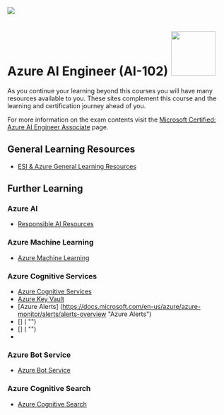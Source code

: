 [![](https://github.com/georgiakalyva/learningresources/raw/main/assets/ESI.png)](https://github.com/georgiakalyva/learningresources/raw/main/assets/ESI.png)

# Azure AI Engineer (AI-102) <img src="https://github.com/georgiakalyva/learningresources/raw/main/assets/ai-102.png" width="100">

As you continue your learning beyond this courses you will have many resources available to you. These sites complement this course and the learning and certification journey ahead of you.

For more information on the exam contents visit the [Microsoft Certified: Azure AI Engineer Associate](https://docs.microsoft.com/en-us/learn/certifications/azure-ai-engineer/ "Microsoft Certified: Azure AI Engineer Associate") page.

## General Learning Resources

- [ESI & Azure General Learning Resources](https://georgiakalyva.github.io/Learning-Resources/ "ESI & Azure General Learning Resources")

## Further Learning

### Azure AI

- [Responsible AI Resources](https://www.microsoft.com/ai/responsible-ai "Responsible AI Resources")

### Azure Machine Learning

- [Azure Machine Learning](https://docs.microsoft.com/en-us/azure/machine-learning/ "Azure Machine Learning")

### Azure Cognitive Services

- [Azure Cognitive Services](https://docs.microsoft.com/en-us/azure/cognitive-services/ "Azure Cognitive Services")
- [Azure Key Vault](https://docs.microsoft.com/en-us/azure/key-vault/general/basic-concepts "Azure Key Vault")
- [Azure Alerts] (https://docs.microsoft.com/en-us/azure/azure-monitor/alerts/alerts-overview "Azure Alerts")
- [] ( "")
- [] ( "")
- 

### Azure Bot Service
- [Azure Bot Service](https://docs.microsoft.com/en-us/azure/bot-service/?view=azure-bot-service-4.0 "Azure Bot Service")

### Azure Cognitive Search

- [Azure Cognitive Search](https://docs.microsoft.com/en-us/azure/search/ "Azure Cognitive Search")

